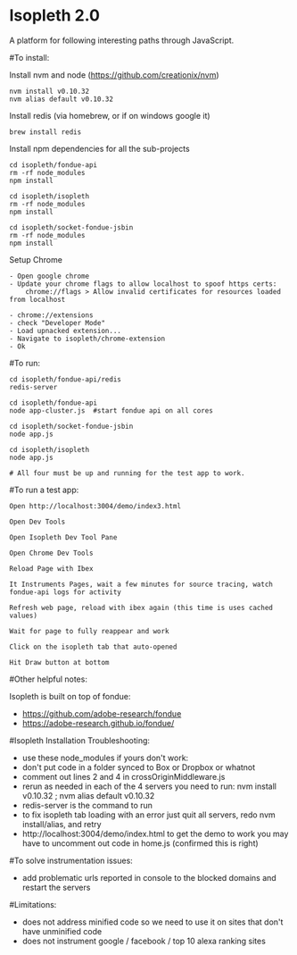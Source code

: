# Isopleth 2.0

A platform for following interesting paths through JavaScript.

#To install:
    
Install nvm and node (https://github.com/creationix/nvm)
    
    nvm install v0.10.32
    nvm alias default v0.10.32
    
Install redis (via homebrew, or if on windows google it)
    
    brew install redis
       
Install npm dependencies for all the sub-projects
    
    cd isopleth/fondue-api
    rm -rf node_modules
    npm install
    
    cd isopleth/isopleth
    rm -rf node_modules
    npm install
    
    cd isopleth/socket-fondue-jsbin
    rm -rf node_modules
    npm install
    
Setup Chrome
    
    - Open google chrome
    - Update your chrome flags to allow localhost to spoof https certs:
        chrome://flags > Allow invalid certificates for resources loaded from localhost

    - chrome://extensions
    - check "Developer Mode"
    - Load upnacked extension...
    - Navigate to isopleth/chrome-extension
    - Ok

#To run:
    
    cd isopleth/fondue-api/redis
    redis-server
    
    cd isopleth/fondue-api
    node app-cluster.js  #start fondue api on all cores
    
    cd isopleth/socket-fondue-jsbin
    node app.js
    
    cd isopleth/isopleth
    node app.js
    
    # All four must be up and running for the test app to work.
    
#To run a test app:

    Open http://localhost:3004/demo/index3.html
             
    Open Dev Tools
             
    Open Isopleth Dev Tool Pane
    
    Open Chrome Dev Tools
    
    Reload Page with Ibex
    
    It Instruments Pages, wait a few minutes for source tracing, watch fondue-api logs for activity
    
    Refresh web page, reload with ibex again (this time is uses cached values)
    
    Wait for page to fully reappear and work
    
    Click on the isopleth tab that auto-opened
    
    Hit Draw button at bottom

#Other helpful notes:

Isopleth is built on top of fondue: 
- https://github.com/adobe-research/fondue
- https://adobe-research.github.io/fondue/

#Isopleth Installation Troubleshooting:
- use these node_modules if yours don't work:  
- don't put code in a folder synced to Box or Dropbox or whatnot
- comment out lines 2 and 4 in crossOriginMiddleware.js
- rerun as needed in each of the 4 servers you need to run: nvm install v0.10.32 ; nvm alias default v0.10.32
- redis-server is the command to run
- to fix isopleth tab loading with an error just quit all servers, redo nvm install/alias, and retry
- http://localhost:3004/demo/index.html to get the demo to work you may have to uncomment out code in home.js (confirmed this is right)

#To solve instrumentation issues:
- add problematic urls reported in console to the blocked domains and restart the servers

#Limitations:

- does not address minified code so we need to use it on sites that don't have unminified code
- does not instrument google / facebook / top 10 alexa ranking sites

    
